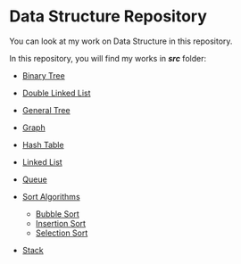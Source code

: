# Data Structure Repository

You can look at my work on Data Structure in this repository.

In this repository, you will find my works in ***src*** folder:

* [Binary Tree](https://github.com/ugurcankok/Data_Structure/tree/master/src/Binary%20Tree)

* [Double Linked List](https://github.com/ugurcankok/Data_Structure/tree/master/src/Double%20Linked%20List)

* [General Tree](https://github.com/ugurcankok/Data_Structure/tree/master/src/General%20Tree)

* [Graph](https://github.com/ugurcankok/Data_Structure/tree/master/src/Graph)

* [Hash Table](https://github.com/ugurcankok/Data_Structure/tree/master/src/Hash%20Table)

* [Linked List](https://github.com/ugurcankok/Data_Structure/tree/master/src/Linked%20List)

* [Queue](https://github.com/ugurcankok/Data_Structure/tree/master/src/Queue)

* [Sort Algorithms](https://github.com/ugurcankok/Data_Structure/tree/master/src/Sort%20Algorithms)
    * [Bubble Sort](https://github.com/ugurcankok/Data_Structure/tree/master/src/Sort%20Algorithms/Bubble%20Sort)
    * [Insertion Sort](https://github.com/ugurcankok/Data_Structure/tree/master/src/Sort%20Algorithms/Insertion%20Sort)
    * [Selection Sort](https://github.com/ugurcankok/Data_Structure/tree/master/src/Sort%20Algorithms/Selection%20Sort)

* [Stack](https://github.com/ugurcankok/Data_Structure/tree/master/src/Stack)